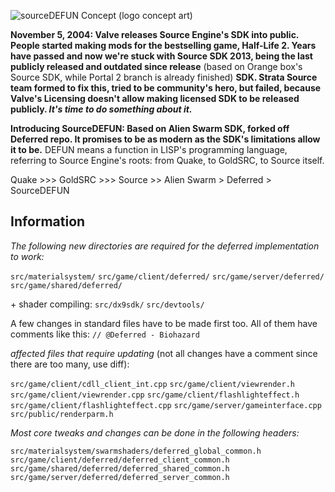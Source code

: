 ![sourceDEFUN Concept](https://github.com/user-attachments/assets/7a2a137a-fd81-4cbd-9346-d452e281fa14)
(logo concept art)

**November 5, 2004: Valve releases Source Engine's SDK into public. People started making mods for the bestselling game, Half-Life 2. Years have passed and now we're stuck with Source SDK 2013, being the last publicly released and outdated since release** (based on Orange box's Source SDK, while Portal 2 branch is already finished) **SDK. Strata Source team formed to fix this, tried to be community's hero, but failed, because Valve's Licensing doesn't allow making licensed SDK to be released publicly. *It's time to do something about it.***

**Introducing SourceDEFUN: Based on Alien Swarm SDK, forked off Deferred repo. It promises to be as modern as the SDK's limitations allow it to be.** DEFUN means a function in LISP's programming language, referring to Source Engine's roots: from Quake, to GoldSRC, to Source itself.

Quake >>> GoldSRC >>> Source >> Alien Swarm > Deferred > SourceDEFUN

## Information

*The following new directories are required for the deferred implementation to work:*

`src/materialsystem/`
`src/game/client/deferred/`
`src/game/server/deferred/`
`src/game/shared/deferred/`

\+ shader compiling:
`src/dx9sdk/`
`src/devtools/`

A few changes in standard files have to be made first too.
All of them have comments like this:
`// @Deferred - Biohazard`

*affected files that require updating* (not all changes have a comment since there are too many, use diff):

`src/game/client/cdll_client_int.cpp`
`src/game/client/viewrender.h`
`src/game/client/viewrender.cpp`
`src/game/client/flashlighteffect.h`
`src/game/client/flashlighteffect.cpp`
`src/game/server/gameinterface.cpp`
`src/public/renderparm.h`



*Most core tweaks and changes can be done in the following headers:*

`src/materialsystem/swarmshaders/deferred_global_common.h`
`src/game/client/deferred/deferred_client_common.h`
`src/game/shared/deferred/deferred_shared_common.h`
`src/game/server/deferred/deferred_server_common.h`
